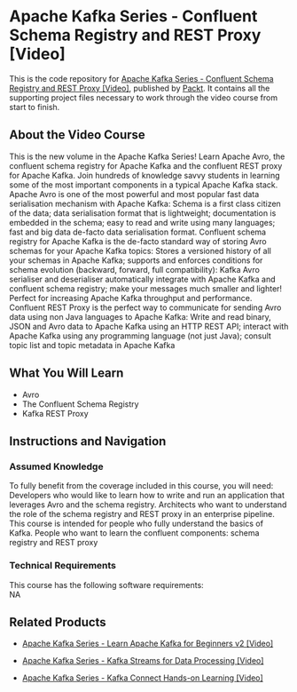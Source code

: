 # Apache Kafka Series - Confluent Schema Registry and REST Proxy [Video]
This is the code repository for [Apache Kafka Series - Confluent Schema Registry and REST Proxy [Video]](https://www.packtpub.com/application-development/apache-kafka-series-confluent-schema-registry-and-rest-proxy-video?utm_source=github&utm_medium=repository&utm_campaign=9781838826987), published by [Packt](https://www.packtpub.com/?utm_source=github). It contains all the supporting project files necessary to work through the video course from start to finish.
## About the Video Course
This is the new volume in the Apache Kafka Series! Learn Apache Avro, the confluent schema registry for Apache Kafka and the confluent REST proxy for Apache Kafka. Join hundreds of knowledge savvy students in learning some of the most important components in a typical Apache Kafka stack. Apache Avro is one of the most powerful and most popular fast data serialisation mechanism with Apache Kafka: Schema is a first class citizen of the data; data serialisation format that is lightweight; documentation is embedded in the schema; easy to read and write using many languages; fast and big data de-facto data serialisation format. Confluent schema registry for Apache Kafka is the de-facto standard way of storing Avro schemas for your Apache Kafka topics: Stores a versioned history of all your schemas in Apache Kafka; supports and enforces conditions for schema evolution (backward, forward, full compatibility): Kafka Avro serialiser and deserialiser automatically integrate with Apache Kafka and confluent schema registry; make your messages much smaller and lighter! Perfect for increasing Apache Kafka throughput and performance. Confluent REST Proxy is the perfect way to communicate for sending Avro data using non Java languages to Apache Kafka: Write and read binary, JSON and Avro data to Apache Kafka using an HTTP REST API; interact with Apache Kafka using any programming language (not just Java); consult topic list and topic metadata in Apache Kafka

<H2>What You Will Learn</H2>
<DIV class=book-info-will-learn-text>
	<UL>
		<LI>Avro
		<LI>The Confluent Schema Registry </LI>
		<LI>Kafka REST Proxy </LI>
	</UL>
</DIV>

## Instructions and Navigation
### Assumed Knowledge
To fully benefit from the coverage included in this course, you will need:<br/>
Developers who would like to learn how to write and run an application that leverages Avro and the schema registry. Architects who want to understand the role of the schema registry and REST proxy in an enterprise pipeline. This course is intended for people who fully understand the basics of Kafka. People who want to learn the confluent components: schema registry and REST proxy
### Technical Requirements
This course has the following software requirements:<br/>
NA

## Related Products
* [Apache Kafka Series - Learn Apache Kafka for Beginners v2 [Video]](https://www.packtpub.com/application-development/apache-kafka-series-learn-apache-kafka-beginners-v2-video?utm_source=github&utm_medium=repository&utm_campaign=9781838826987)

* [Apache Kafka Series - Kafka Streams for Data Processing [Video]](https://www.packtpub.com/networking-and-servers/apache-kafka-series-kafka-streams-data-processing-video?utm_source=github&utm_medium=repository&utm_campaign=9781838826987)

* [Apache Kafka Series - Kafka Connect Hands-on Learning [Video]](https://www.packtpub.com/virtualization-and-cloud/apache-kafka-series-kafka-connect-hands-learning-video?utm_source=github&utm_medium=repository&utm_campaign=9781838826987)
